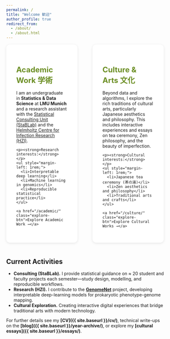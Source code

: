 ```yaml
---
permalink: /
title: "Welcome 歓迎"
author_profile: true
redirect_from: 
  - /about/
  - /about.html
---
```


<style>
  .dual-intro {
    display: grid;
    grid-template-columns: 1fr 1fr;
    gap: 3rem;
    margin-bottom: 3rem;
  }
  
  @media (max-width: 768px) {
    .dual-intro {
      grid-template-columns: 1fr;
    }
  }
  
  .intro-section {
    padding: 2rem;
    border-radius: 12px;
    background: white;
    box-shadow: 0 2px 8px rgba(0,0,0,0.1);
  }
  
  .intro-section h2 {
    color: var(--zen-accent, #6B8E23);
    margin-bottom: 1rem;
    font-size: 1.5rem;
  }
  
  .intro-section a.explore-btn {
    display: inline-block;
    margin-top: 1rem;
    padding: 0.6rem 1.2rem;
    background: var(--zen-accent, #6B8E23);
    color: white;
    border-radius: 20px;
    text-decoration: none;
    transition: all 0.3s ease;
  }
  
  .intro-section a.explore-btn:hover {
    background: var(--zen-highlight, #DAA520);
  }
</style>

<div class="dual-intro">
  <div class="intro-section">
    <h2>Academic Work 学術</h2>
    <p>I am an undergraduate in <strong>Statistics & Data Science</strong> at <strong>LMU Munich</strong> and a research assistant with the <a href="https://www.stablab.stat.uni-muenchen.de/">Statistical Consulting Unit (StaBLab)</a> and the <a href="https://www.helmholtz-hzi.de/">Helmholtz Centre for Infection Research (HZI)</a>.</p>
    
    <p><strong>Research interests:</strong></p>
    <ul style="margin-left: 1rem;">
      <li>Interpretable deep learning</li>
      <li>Machine learning in genomics</li>
      <li>Reproducible statistical practice</li>
    </ul>
    
    <a href="/academic/" class="explore-btn">Explore Academic Work →</a>
  </div>
  
  <div class="intro-section">
    <h2>Culture & Arts 文化</h2>
    <p>Beyond data and algorithms, I explore the rich traditions of cultural arts, particularly Japanese aesthetics and philosophy. This includes interactive experiences and essays on tea ceremony, Zen philosophy, and the beauty of imperfection.</p>
    
    <p><strong>Cultural interests:</strong></p>
    <ul style="margin-left: 1rem;">
      <li>Japanese tea ceremony (茶の湯)</li>
      <li>Zen aesthetics and philosophy</li>
      <li>Traditional arts and crafts</li>
    </ul>
    
    <a href="/culture/" class="explore-btn">Explore Cultural Works →</a>
  </div>
</div>

## Current Activities

* **Consulting (StaBLab).** I provide statistical guidance on ≈ 20 student and faculty projects each semester—study design, modelling, and reproducible workflows.
* **Research (HZI).** I contribute to the **[GenomeNet](https://github.com/GenomeNet)** project, developing interpretable deep-learning models for prokaryotic phenotype-genome mapping.
* **Cultural Exploration.** Creating interactive digital experiences that bridge traditional arts with modern technology.

For further details see my **[CV]({{ site.baseurl }}/cv/)**, technical write-ups on the **[blog]({{ site.baseurl }}/year-archive/)**, or explore my **[cultural essays]({{ site.baseurl }}/essays/)**.